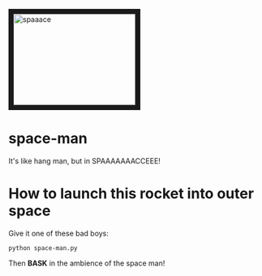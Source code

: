 <a href="https://www.youtube.com/watch?v=AFks9A9TCF0" target="_blank"><img src="https://cdn.drawception.com/images/panels/2012/8-2/4YahBXk68P-2.png"
alt="spaaace" width="240" height="180" border="10" /></a>

# space-man
It's like hang man, but in SPAAAAAAACCEEE!

# How to launch this rocket into outer space
Give it one of these bad boys:

```
python space-man.py
```
Then **BASK** in the ambience of the space man!
